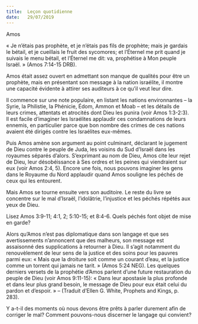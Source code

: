 ```yaml
---
title:  Leçon quotidienne
date:   29/07/2019
---
```


Amos

« Je n’étais pas prophète, et je n’étais pas fils de prophète; mais je gardais le bétail, et je cueillais le fruit des sycomores; et l’Éternel me prit quand je suivais le menu bétail, et l’Éternel me dit: va, prophétise à Mon peuple Israël. » (Amos 7:14-15 DRB).

Amos était assez ouvert en admettant son manque de qualités pour être un prophète, mais en présentant son message à la nation israélite, il montre une capacité évidente à attirer ses auditeurs à ce qu’il veut leur dire.

Il commence sur une note populaire, en listant les nations environnantes – la Syrie, la Philistie, la Phénicie, Édom, Ammon et Moab – et les détails de leurs crimes, attentats et atrocités dont Dieu les punira (voir Amos 1:3-2:3). Il est facile d’imaginer les Israélites applaudir ces condamnations de leurs ennemis, en particulier parce que bon nombre des crimes de ces nations avaient été dirigés contre les Israélites eux-mêmes.

Puis Amos amène son argument au point culminant, déclarant le jugement de Dieu contre le peuple de Juda, les voisins du Sud d’Israël dans les royaumes séparés d’alors. S’exprimant au nom de Dieu, Amos cite leur rejet de Dieu, leur désobéissance à Ses ordres et les peines qui viendraient sur eux (voir Amos 2:4, 5). Encore une fois, nous pouvons imaginer les gens dans le Royaume du Nord applaudir quand Amos souligne les péchés de ceux qui les entourent.

Mais Amos se tourne ensuite vers son auditoire. Le reste du livre se concentre sur le mal d’Israël, l’idolâtrie, l’injustice et les péchés répétés aux yeux de Dieu.

Lisez Amos 3:9-11; 4:1, 2; 5:10-15; et 8:4-6. Quels péchés font objet de mise en garde?

Alors qu’Amos n’est pas diplomatique dans son langage et que ses avertissements n’annoncent que des malheurs, son message est assaisonné des supplications à retourner à Dieu. Il s’agit notamment du renouvèlement de leur sens de la justice et des soins pour les pauvres parmi eux: « Mais que la droiture soit comme un courant d’eau, et la justice comme un torrent qui jamais ne tarit. » (Amos 5:24 NEG). Les quelques derniers versets de la prophétie d’Amos parlent d’une future restauration du peuple de Dieu (voir Amos 9:11-15): « Dans leur apostasie la plus profonde et dans leur plus grand besoin, le message de Dieu pour eux était celui du pardon et d’espoir. » – (Traduit d’Ellen G. White, Prophets and Kings, p. 283).

Y a-t-il des moments où nous devons être prêts à parler durement afin de corriger le mal? Comment pouvons-nous discerner le langage qui convient?